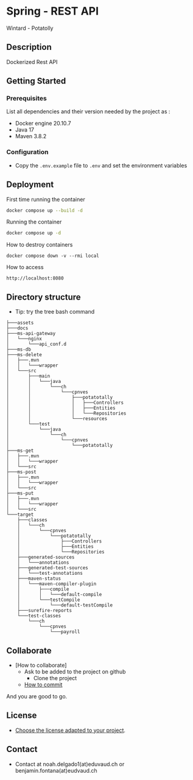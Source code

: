 # Spring - REST API

Wintard - Potatolly

## Description

Dockerized Rest API

## Getting Started

### Prerequisites

List all dependencies and their version needed by the project as :

* Docker engine 20.10.7
* Java 17
* Maven 3.8.2

### Configuration

* Copy the `.env.example` file to `.env` and set the environment variables

## Deployment

First time running the container

```bash
docker compose up --build -d
```
Running the container

```bash
docker compose up -d
```

How to destroy containers

```shell
docker compose down -v --rmi local
```

How to access

```shell
http://localhost:8080
```

## Directory structure

* Tip: try the tree bash command

```shell
├───assets
├───docs
├───ms-api-gateway
│   └───nginx
│       └───api_conf.d
├───ms-db
├───ms-delete
│   ├───.mvn
│   │   └───wrapper
│   └───src
│       ├───main
│       │   └───java
│       │       └───ch
│       │           └───cpnves
│       │               ├───potatotally
│       │               │   ├───Controllers
│       │               │   ├───Entities
│       │               │   └───Repositories
│       │               └───resources
│       └───test
│           └───java
│               └───ch
│                   └───cpnves
│                       └───potatotally
├───ms-get
│   ├───.mvn
│   │   └───wrapper
│   └───src
├───ms-post
│   ├───.mvn
│   │   └───wrapper
│   └───src
├───ms-put
│   ├───.mvn
│   │   └───wrapper
│   └───src      
└───target
    ├───classes
    │   └───ch
    │       └───cpnves
    │           └───potatotally
    │               ├───Controllers
    │               ├───Entities
    │               └───Repositories
    ├───generated-sources
    │   └───annotations
    ├───generated-test-sources
    │   └───test-annotations
    ├───maven-status
    │   └───maven-compiler-plugin
    │       ├───compile
    │       │   └───default-compile
    │       └───testCompile
    │           └───default-testCompile
    ├───surefire-reports
    └───test-classes
        └───ch
            └───cpnves
                └───payroll
```

## Collaborate

* [How to collaborate]
  * Ask to be added to the project on github
    * Clone the project
  * [How to commit](https://www.conventionalcommits.org/en/v1.0.0/)

And you are good to go.

## License

* [Choose the license adapted to your project](https://docs.github.com/en/repositories/managing-your-repositorys-settings-and-features/customizing-your-repository/licensing-a-repository).

## Contact

* Contact at noah.delgado1(at)eduvaud.ch or benjamin.fontana(at)eudvaud.ch
